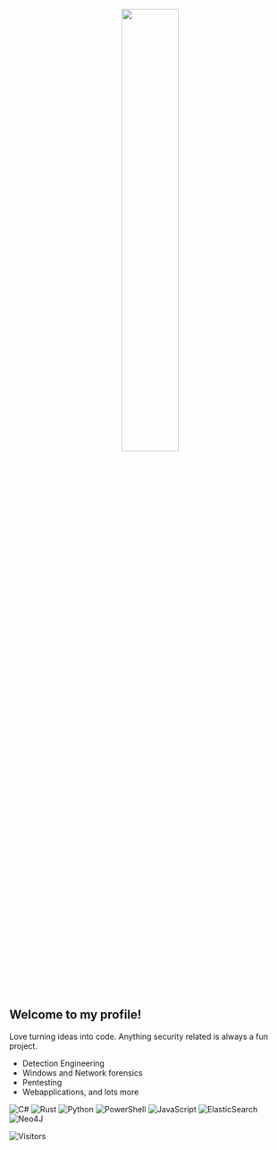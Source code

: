 <p align="center" width="100%">
    <img width="45%" src="img/profilegif.gif">
</p>

## Welcome to my profile! 
Love turning ideas into code. Anything security related is always a fun project.    
  - Detection Engineering
  - Windows and Network forensics
  - Pentesting
  - Webapplications, and lots more

![C#](https://img.shields.io/badge/c%23-%23239120.svg?style=for-the-badge&logo=csharp&logoColor=white)
![Rust](https://img.shields.io/badge/rust-%23000000.svg?style=for-the-badge&logo=rust&logoColor=white)
![Python](https://img.shields.io/badge/-Python-000?&logo=Python)
![PowerShell](https://img.shields.io/badge/PowerShell-%235391FE.svg?style=for-the-badge&logo=powershell&logoColor=white)
![JavaScript](https://img.shields.io/badge/-JavaScript-000?&logo=JavaScript)
![ElasticSearch](https://img.shields.io/badge/-ElasticSearch-005571?style=for-the-badge&logo=elasticsearch)
![Neo4J](https://img.shields.io/badge/Neo4j-008CC1?style=for-the-badge&logo=neo4j&logoColor=white)


![Visitors](https://api.visitorbadge.io/api/visitors?path=https%3A%2F%2Fgithub.com%2FH4NM&label=Profile%20visitors&countColor=%23263759)
